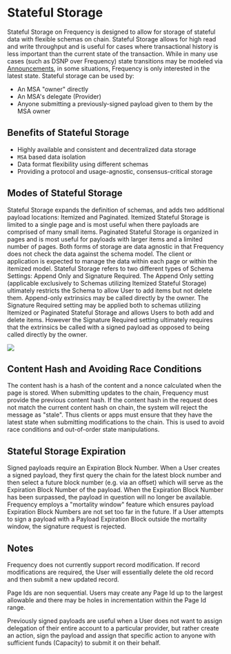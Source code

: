 
# Stateful Storage

Stateful Storage on Frequency is designed to allow for storage of stateful data with flexible schemas on chain.  Stateful Storage allows for high read and write throughput and is useful for cases where transactional history is less important than the current state of the transaction. While in many use cases (such as DSNP over Frequency) state transitions may be modeled via [Announcements](https://unfinished.com/wp-content/uploads/dsnp_whitepaper.pdf), in some situations, Frequency is only interested in the latest state.  Stateful storage can be used by:
* An MSA "owner" directly
* An MSA's delegate (Provider)
* Anyone submitting a previously-signed payload given to them by the MSA owner

## Benefits of Stateful Storage
* Highly available and consistent and decentralized data storage
* `MSA` based data isolation
* Data format flexibility using different schemas
* Providing a protocol and usage-agnostic, consensus-critical storage

## Modes of Stateful Storage
Stateful Storage expands the definition of schemas, and adds two additional payload locations: Itemized and Paginated. Itemized Stateful Storage is limited to a single page and is most useful when there payloads are comprised of many small items.  Paginated Stateful Storage is organized in pages and is most useful for payloads with larger items and a limited number of pages.  Both forms of storage are data agnostic in that Frequency does not check the data against the schema model.  The client or application is expected to manage the data within each page or within the itemized model.  Stateful Storage refers to two different types of Schema Settings: Append Only and Signature Required. The Append Only setting (applicable exclusively to Schemas utilizing Itemized Stateful Storage) ultimately restricts the Schema to allow User to add items but not delete them.  Append-only extrinsics may be called directly by the owner. The Signature Required setting may be applied both to schemas utilizing Itemized or Paginated Stateful Storage and allows Users to both add and delete items. However the Signature Required setting ultimately requires that the extrinsics be called with a signed payload as opposed to being called directly by the owner.

![](https://user-images.githubusercontent.com/9152501/213291600-98229ee4-6358-4e0e-abe2-d6da9abe179e.png)

## Content Hash and Avoiding Race Conditions
The content hash is a hash of the content and a nonce calculated when the page is stored.    When submitting updates to the chain, Frequency must provide the previous content hash.  If the content hash in the request does not match the current content hash on chain, the system will reject the message as "stale".  Thus clients or apps must ensure that they have the latest state when submitting modifications to the chain. This is used to avoid race conditions and out-of-order state manipulations.

## Stateful Storage Expiration
Signed payloads require an Expiration Block Number.  When a User creates a signed payload, they first query the chain for the latest block number and then select a future block number (e.g. via an offset) which will serve as the Expiration Block Number of the payload.  When the Expiration Block Number has been surpassed, the payload in question will no longer be available.  Frequency employs a "mortality window" feature which ensures payload Expiration Block Numbers are not set too far in the future.  If a User attempts to sign a payload with a Payload Expiration Block outside the mortality window, the signature request is rejected.

## Notes
Frequency does not currently support record modification.  If record modifications are required, the User will essentially delete the old record and then submit a new updated record.

Page Ids are non sequential.  Users may create any Page Id up to the largest allowable and there may be holes in incrementation within the Page Id range.

Previously signed payloads are useful when a User does not want to assign delegation of their entire account to a particular provider, but rather create an action, sign the payload and assign that specific action to anyone with sufficient funds (Capacity) to submit it on their behalf.


